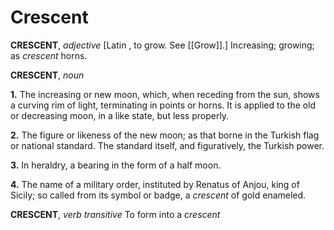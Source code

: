 # Crescent

**CRESCENT**, _adjective_ \[Latin , to grow. See [[Grow]].\] Increasing; growing; as _crescent_ horns.

**CRESCENT**, _noun_

**1.** The increasing or new moon, which, when receding from the sun, shows a curving rim of light, terminating in points or horns. It is applied to the old or decreasing moon, in a like state, but less properly.

**2.** The figure or likeness of the new moon; as that borne in the Turkish flag or national standard. The standard itself, and figuratively, the Turkish power.

**3.** In heraldry, a bearing in the form of a half moon.

**4.** The name of a military order, instituted by Renatus of Anjou, king of Sicily; so called from its symbol or badge, a _crescent_ of gold enameled.

**CRESCENT**, _verb transitive_ To form into a _crescent_